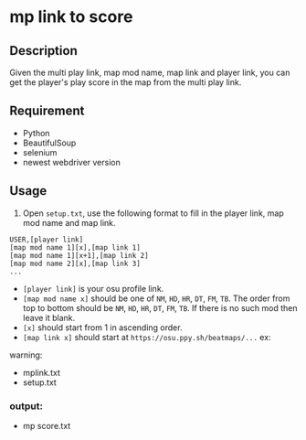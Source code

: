 # mp link to score

## Description
Given the multi play link, map mod name, map link and player link, you can get the player's play score in the map from the multi play link.

## Requirement
* Python
* BeautifulSoup
* selenium
* newest webdriver version

## Usage
1. Open `setup.txt`, use the following format to fill in the player link, map mod name and map link.  
```
USER,[player link]
[map mod name 1][x],[map link 1]  
[map mod name 1][x+1],[map link 2]  
[map mod name 2][x],[map link 3]  
...   
```
* `[player link]` is your osu profile link.  
* `[map mod name x]` should be one of `NM`, `HD`, `HR`, `DT`, `FM`, `TB`. The order from top to bottom should be `NM`, `HD`, `HR`, `DT`, `FM`, `TB`. If there is no such mod then leave it blank.
* `[x]` should start from 1 in ascending order.
* `[map link x]` should start at `https://osu.ppy.sh/beatmaps/...`
ex:

warning: 

* mplink.txt
* setup.txt
### output:
* mp score.txt

